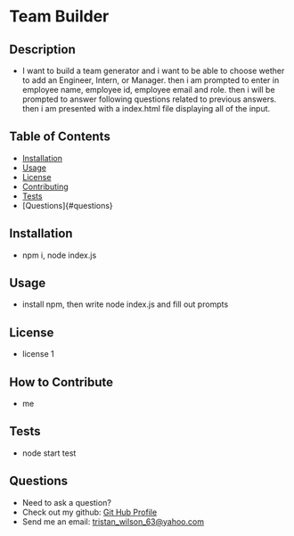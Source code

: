 # Team Builder

  
  ## Description
  
  - I want to build a team generator and i want to be able to choose wether to add an Engineer, Intern, or Manager. then i am prompted to enter in employee name, employee id, employee email and role. then  i will be prompted to answer following questions related to previous answers. then i am presented with a index.html file displaying all of the input.
  
  ## Table of Contents
  
  - [Installation](#installation)
  - [Usage](#usage)
  - [License](#license)
  - [Contributing](#contributing)
  - [Tests](#tests)
  - [Questions]{#questions}
  ## Installation
  
  - npm i, node index.js
  
  ## Usage
  
  - install npm, then write node index.js and fill out prompts
  
  ## License
  
  - license 1
  
  ## How to Contribute
  
  - me
  
  ## Tests
  
  - node start test
  ## Questions
  - Need to ask a question? 
  - Check out my github: [Git Hub Profile](https://github.com/TristanW63!)
  - Send me an email: tristan_wilson_63@yahoo.com

